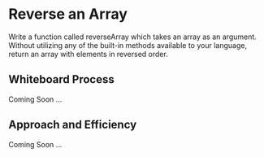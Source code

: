 # Reverse an Array
<!-- Description of the challenge -->
Write a function called reverseArray which takes an array as an argument. Without utilizing any of the built-in methods available to your language, return an array with elements in reversed order.

## Whiteboard Process
<!-- embedded whiteboard image -->
Coming Soon ...

## Approach and Efficiency
<!-- What approach did you take? Discuss Why. What is the Big O space/time for this approach? -->
Coming Soon ...
